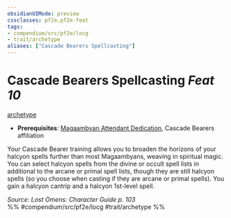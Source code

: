 ```yaml
---
obsidianUIMode: preview
cssclasses: pf2e,pf2e-feat
tags:
- compendium/src/pf2e/locg
- trait/archetype
aliases: ["Cascade Bearers Spellcasting"]
---
```

# Cascade Bearers Spellcasting  *Feat 10*  
[archetype](rules/traits/archetype.md "Archetype Feat Trait")  

- **Prerequisites**: [Magaambyan Attendant Dedication](compendium/feats/magaambyan-attendant-dedication-locg.md), Cascade Bearers affiliation

Your Cascade Bearer training allows you to broaden the horizons of your halcyon spells further than most Magaambyans, weaving in spiritual magic. You can select halcyon spells from the divine or occult spell lists in additional to the arcane or primal spell lists, though they are still halcyon spells (so you choose when casting if they are arcane or primal spells). You gain a halcyon cantrip and a halcyon 1st-level spell.

*Source: Lost Omens: Character Guide p. 103*  
%% #compendium/src/pf2e/locg #trait/archetype %%